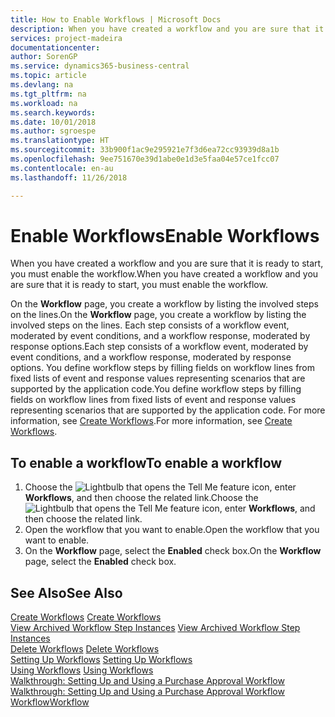 ```yaml
---
title: How to Enable Workflows | Microsoft Docs
description: When you have created a workflow and you are sure that it is ready to start, you must enable the workflow.
services: project-madeira
documentationcenter: 
author: SorenGP
ms.service: dynamics365-business-central
ms.topic: article
ms.devlang: na
ms.tgt_pltfrm: na
ms.workload: na
ms.search.keywords: 
ms.date: 10/01/2018
ms.author: sgroespe
ms.translationtype: HT
ms.sourcegitcommit: 33b900f1ac9e295921e7f3d6ea72cc93939d8a1b
ms.openlocfilehash: 9ee751670e39d1abe0e1d3e5faa04e57ce1fcc07
ms.contentlocale: en-au
ms.lasthandoff: 11/26/2018

---
```

# <a name="enable-workflows"></a><span data-ttu-id="36ab2-103">Enable Workflows</span><span class="sxs-lookup"><span data-stu-id="36ab2-103">Enable Workflows</span></span>
<span data-ttu-id="36ab2-104">When you have created a workflow and you are sure that it is ready to start, you must enable the workflow.</span><span class="sxs-lookup"><span data-stu-id="36ab2-104">When you have created a workflow and you are sure that it is ready to start, you must enable the workflow.</span></span>  

 <span data-ttu-id="36ab2-105">On the **Workflow** page, you create a workflow by listing the involved steps on the lines.</span><span class="sxs-lookup"><span data-stu-id="36ab2-105">On the **Workflow** page, you create a workflow by listing the involved steps on the lines.</span></span> <span data-ttu-id="36ab2-106">Each step consists of a workflow event, moderated by event conditions, and a workflow response, moderated by response options.</span><span class="sxs-lookup"><span data-stu-id="36ab2-106">Each step consists of a workflow event, moderated by event conditions, and a workflow response, moderated by response options.</span></span> <span data-ttu-id="36ab2-107">You define workflow steps by filling fields on workflow lines from fixed lists of event and response values representing scenarios that are supported by the application code.</span><span class="sxs-lookup"><span data-stu-id="36ab2-107">You define workflow steps by filling fields on workflow lines from fixed lists of event and response values representing scenarios that are supported by the application code.</span></span> <span data-ttu-id="36ab2-108">For more information, see [Create Workflows](across-how-to-create-workflows.md).</span><span class="sxs-lookup"><span data-stu-id="36ab2-108">For more information, see [Create Workflows](across-how-to-create-workflows.md).</span></span>  

## <a name="to-enable-a-workflow"></a><span data-ttu-id="36ab2-109">To enable a workflow</span><span class="sxs-lookup"><span data-stu-id="36ab2-109">To enable a workflow</span></span>  
1.  <span data-ttu-id="36ab2-110">Choose the ![Lightbulb that opens the Tell Me feature](media/ui-search/search_small.png "Tell me what you want to do") icon, enter **Workflows**, and then choose the related link.</span><span class="sxs-lookup"><span data-stu-id="36ab2-110">Choose the ![Lightbulb that opens the Tell Me feature](media/ui-search/search_small.png "Tell me what you want to do") icon, enter **Workflows**, and then choose the related link.</span></span>  
2.  <span data-ttu-id="36ab2-111">Open the workflow that you want to enable.</span><span class="sxs-lookup"><span data-stu-id="36ab2-111">Open the workflow that you want to enable.</span></span>  
3.  <span data-ttu-id="36ab2-112">On the **Workflow** page, select the **Enabled** check box.</span><span class="sxs-lookup"><span data-stu-id="36ab2-112">On the **Workflow** page, select the **Enabled** check box.</span></span>  

## <a name="see-also"></a><span data-ttu-id="36ab2-113">See Also</span><span class="sxs-lookup"><span data-stu-id="36ab2-113">See Also</span></span>  
 <span data-ttu-id="36ab2-114">[Create Workflows](across-how-to-create-workflows.md) </span><span class="sxs-lookup"><span data-stu-id="36ab2-114">[Create Workflows](across-how-to-create-workflows.md) </span></span>  
 <span data-ttu-id="36ab2-115">[View Archived Workflow Step Instances](across-how-to-view-archived-workflow-step-instances.md) </span><span class="sxs-lookup"><span data-stu-id="36ab2-115">[View Archived Workflow Step Instances](across-how-to-view-archived-workflow-step-instances.md) </span></span>  
 <span data-ttu-id="36ab2-116">[Delete Workflows](across-how-to-delete-workflows.md) </span><span class="sxs-lookup"><span data-stu-id="36ab2-116">[Delete Workflows](across-how-to-delete-workflows.md) </span></span>  
 <span data-ttu-id="36ab2-117">[Setting Up Workflows](across-set-up-workflows.md) </span><span class="sxs-lookup"><span data-stu-id="36ab2-117">[Setting Up Workflows](across-set-up-workflows.md) </span></span>  
 <span data-ttu-id="36ab2-118">[Using Workflows](across-use-workflows.md) </span><span class="sxs-lookup"><span data-stu-id="36ab2-118">[Using Workflows](across-use-workflows.md) </span></span>  
 <span data-ttu-id="36ab2-119">[Walkthrough: Setting Up and Using a Purchase Approval Workflow](walkthrough-setting-up-and-using-a-purchase-approval-workflow.md) </span><span class="sxs-lookup"><span data-stu-id="36ab2-119">[Walkthrough: Setting Up and Using a Purchase Approval Workflow](walkthrough-setting-up-and-using-a-purchase-approval-workflow.md) </span></span>  
 [<span data-ttu-id="36ab2-120">Workflow</span><span class="sxs-lookup"><span data-stu-id="36ab2-120">Workflow</span></span>](across-workflow.md)   

